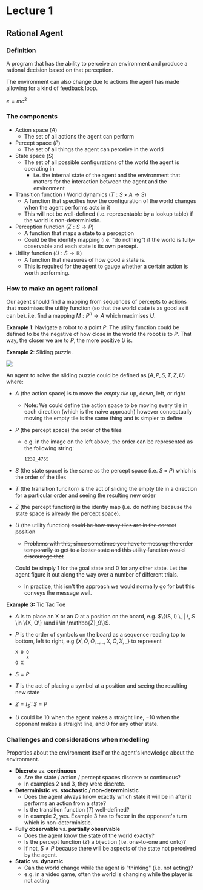 # Lecture 1
## Rational Agent
### Definition
A program that has the ability to perceive an environment and produce a rational decision based on that perception.

The environment can also change due to actions the agent has made allowing for a kind of feedback loop.

$e=mc^2$

### The components
* Action space ($A$)
  * The set of all actions the agent can perform
* Percept space ($P$)
  * The set of all things the agent can perceive in the world
* State space ($S$)
  * The set of all possible configurations of the world the agent is operating in
    * i.e. the internal state of the agent and the environment that matters for the interaction between the agent and the environment
* Transition function / World dynamics ($T: S \times A \to S$)
  * A function that specifies how the configuration of the world changes when the agent performs acts in it
  * This will not be well-defined (i.e. representable by a lookup table)  if the world is non-deterministic.
* Perception function ($Z: S \to P$)
  * A function that maps a state to a perception
  * Could be the identity mapping (i.e. "do nothing") if the world is fully-observable and each state is its own percept.
* Utility function ($U:S \to \mathbb{R}$) 
  * A function that measures of how good a state is.
  * This is required for the agent to gauge whether a certain action is worth performing.

### How to make an agent rational
Our agent should find a mapping from sequences of percepts to actions that maximises the utility function (so that the world state is as good as it can be).
i.e. find a mapping $M:P^n \to A$ which maximises $U$. 

**Example 1**: Navigate a robot to a point $P$. The utility function could be defined to be the negative of how close in the world the robot is to $P$. That way, the closer we are to $P$, the more positive $U$ is.

**Example 2**: Sliding puzzle.

![](https://miro.medium.com/max/1046/1*_n4hcTM-akUEoWL1i05xVg.png)

An agent to solve the sliding puzzle could be defined as $(A, P, S, T, Z, U)$ where:
* $A$ (the action space) is to move the *empty tile* up, down, left, or right

  * Note: We could define the action space to be moving every tile in each direction (which is the naive approach) however conceptually moving the empty tile is the same thing and is simpler to define

* $P$ (the percept space) the order of the tiles

  * e.g. in the image on the left above, the order can be represented as the following string:
    
    ```
    1238_4765
    ```

* $S$ (the state space) is the same as the percept space (i.e. $S$ = $P$) which is the order of the tiles

* $T$ (the transition funciton) is the act of sliding the empty tile in a direction for a particular order and seeing the resulting new order

* $Z$ (the percept function) is the identiy map (i.e. do nothing because the state space is already the percept space).

* $U$ (the utility function) ~~could be how many tiles are in the correct position~~

  * ~~Problems with this, since sometimes you have to mess up the order temporarily to get to a better state and this utility function would discourage that~~

  Could be simply 1 for the goal state and 0 for any other state. Let the agent figure it out along the way over a number of different trials.
  
  * In practice, this isn't the approach we would normally go for but this conveys the message well.
  
  

**Example 3:** Tic Tac Toe

* $A$ is to place an X or an O at a position on the board, e.g. $\{(S, i) \, | \, S \in \{X, O\} \and i \in \mathbb{Z}_9\}$.

* $P$ is the order of symbols on the board as a sequence reading top to bottom, left to right, e.g $\{X, O, O, \_, \_, X, O, X, \_\}$ to represent

  ```
  X O O
      X
  O X  
  ```

* $S = P$

* $T$ is the act of placing a symbol at a position and seeing the resulting new state

* $Z = I_S \because S = P$ 

* $U$ could be $10$ when the agent makes a straight line, $-10$ when the opponent makes a straight line, and $0$ for any other state.



### Challenges and considerations when modelling

Properties about the environment itself or the agent's knowledge about the environment.

* **Discrete** vs. **continuous**
  * Are the state / action / percept spaces discrete or continuous? 
  * In examples 2 and 3, they were discrete.
* **Deterministic** vs. **stochastic / non-deterministic**
  * Does the agent always know exactly which state it will be in after it performs an action from a state?
  * Is the transition function ($T$) well-defined?
  * In example 2, yes. Example 3 has to factor in the opponent's turn which is non-deterministic.
* **Fully observable** vs. **partially observable**
  * Does the agent know the state of the world exactly?
  * Is the percept function ($Z$) a bijection (i.e. one-to-one and onto)?
  * If not, $S \neq P$ because there will be aspects of the state not perceived by the agent.
* **Static** vs. **dynamic** 
  * Can the world change while the agent is "thinking" (i.e. not acting)?
  * e.g. in a video game, often the world is changing while the player is not acting

